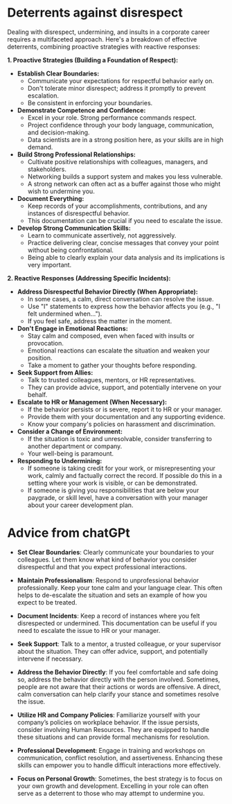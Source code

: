 Deterrents against disrespect
===============================
Dealing with disrespect, undermining, and insults in a corporate career requires a multifaceted approach. Here's a breakdown of effective deterrents, combining proactive strategies with reactive responses:

**1\. Proactive Strategies (Building a Foundation of Respect):**

*   **Establish Clear Boundaries:**
    *   Communicate your expectations for respectful behavior early on.
    *   Don't tolerate minor disrespect; address it promptly to prevent escalation.
    *   Be consistent in enforcing your boundaries.
*   **Demonstrate Competence and Confidence:**
    *   Excel in your role. Strong performance commands respect.
    *   Project confidence through your body language, communication, and decision-making.
    *   Data scientists are in a strong position here, as your skills are in high demand.
*   **Build Strong Professional Relationships:**
    *   Cultivate positive relationships with colleagues, managers, and stakeholders.
    *   Networking builds a support system and makes you less vulnerable.
    *   A strong network can often act as a buffer against those who might wish to undermine you. 
*   **Document Everything:**
    *   Keep records of your accomplishments, contributions, and any instances of disrespectful behavior.
    *   This documentation can be crucial if you need to escalate the issue.
*   **Develop Strong Communication Skills:**
    *   Learn to communicate assertively, not aggressively.
    *   Practice delivering clear, concise messages that convey your point without being confrontational.
    *   Being able to clearly explain your data analysis and its implications is very important.

**2\. Reactive Responses (Addressing Specific Incidents):**

*   **Address Disrespectful Behavior Directly (When Appropriate):**
    *   In some cases, a calm, direct conversation can resolve the issue.
    *   Use "I" statements to express how the behavior affects you (e.g., "I felt undermined when...").
    *   If you feel safe, address the matter in the moment.
*   **Don't Engage in Emotional Reactions:**
    *   Stay calm and composed, even when faced with insults or provocation.
    *   Emotional reactions can escalate the situation and weaken your position.
    *   Take a moment to gather your thoughts before responding.
*   **Seek Support from Allies:**
    *   Talk to trusted colleagues, mentors, or HR representatives.
    *   They can provide advice, support, and potentially intervene on your behalf.
*   **Escalate to HR or Management (When Necessary):**
    *   If the behavior persists or is severe, report it to HR or your manager.
    *   Provide them with your documentation and any supporting evidence.
    *   Know your company's policies on harassment and discrimination.
*   **Consider a Change of Environment:**
    *   If the situation is toxic and unresolvable, consider transferring to another department or company.
    *   Your well-being is paramount.
*   **Responding to Undermining:**
    *   If someone is taking credit for your work, or misrepresenting your work, calmly and factually correct the record. If possible do this in a setting where your work is visible, or can be demonstrated.
    *   If someone is giving you responsibilities that are below your paygrade, or skill level, have a conversation with your manager about your career development plan.

Advice from chatGPt
===================

*   **Set Clear Boundaries**: Clearly communicate your boundaries to your colleagues. Let them know what kind of behavior you consider disrespectful and that you expect professional interactions.
    
*   **Maintain Professionalism**: Respond to unprofessional behavior professionally. Keep your tone calm and your language clear. This often helps to de-escalate the situation and sets an example of how you expect to be treated.
    
*   **Document Incidents**: Keep a record of instances where you felt disrespected or undermined. This documentation can be useful if you need to escalate the issue to HR or your manager.
    
*   **Seek Support**: Talk to a mentor, a trusted colleague, or your supervisor about the situation. They can offer advice, support, and potentially intervene if necessary.
    
*   **Address the Behavior Directly**: If you feel comfortable and safe doing so, address the behavior directly with the person involved. Sometimes, people are not aware that their actions or words are offensive. A direct, calm conversation can help clarify your stance and sometimes resolve the issue.
    
*   **Utilize HR and Company Policies**: Familiarize yourself with your company’s policies on workplace behavior. If the issue persists, consider involving Human Resources. They are equipped to handle these situations and can provide formal mechanisms for resolution.
    
*   **Professional Development**: Engage in training and workshops on communication, conflict resolution, and assertiveness. Enhancing these skills can empower you to handle difficult interactions more effectively.
    

*   **Focus on Personal Growth**: Sometimes, the best strategy is to focus on your own growth and development. Excelling in your role can often serve as a deterrent to those who may attempt to undermine you.
    

